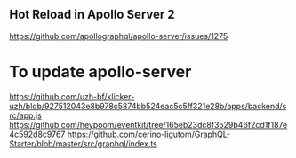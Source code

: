 


Hot Reload in Apollo Server 2
--
https://github.com/apollographql/apollo-server/issues/1275


To update apollo-server
====
https://github.com/uzh-bf/klicker-uzh/blob/927512043e8b978c5874bb524eac5c5ff321e28b/apps/backend/src/app.js
https://github.com/heypoom/eventkit/tree/165eb23dc8f3529b46f2cd1f187e4c592d8c9767
https://github.com/cerino-ligutom/GraphQL-Starter/blob/master/src/graphql/index.ts